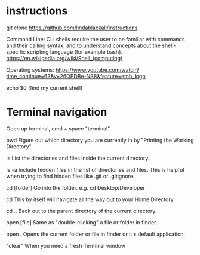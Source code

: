 # instructions

git clone https://github.com/lindablackall/instructions

Command Line: CLI shells require the user to be familiar with commands and their calling syntax, and to understand concepts about the shell-specific scripting language (for example bash). 
https://en.wikipedia.org/wiki/Shell_(computing)

Operating systems: https://www.youtube.com/watch?time_continue=63&v=26QPDBe-NB8&feature=emb_logo

echo $0 (find my current shell) 

# Terminal navigation
Open up terminal, cmd + space "terminal".

pwd Figure out which directory you are currently in by "Printing the Working Directory".

ls List the directories and files inside the current directory.

ls -a include hidden files in the list of directories and files. This is helpful when trying to find hidden files like .git or .gitignore.

cd [folder] Go into the folder. e.g. cd Desktop/Developer

cd This by itself will navigate all the way out to your Home Directory

cd .. Back out to the parent directory of the current directory.

open [file] Same as "double-clicking" a file or folder in finder.

open . Opens the current folder or file in finder or it's default application.

"clear" When you need a fresh Terminal window

